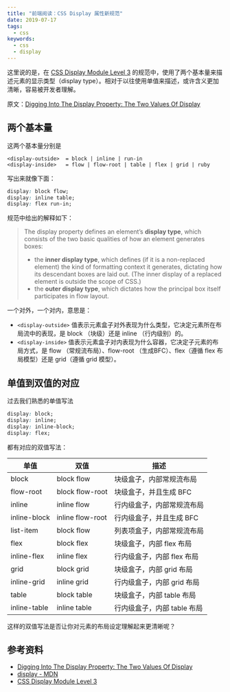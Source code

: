```yaml
---
title: "前端阅读：CSS Display 属性新规范"
date: 2019-07-17
tags:
  - css
keywords:
  - css
  - display
---
```


这里说的是，在 [CSS Display Module Level 3](https://www.w3.org/TR/css-display-3/) 的规范中，使用了两个基本量来描述元素的显示类型（display type）。相对于以往使用单值来描述，或许含义更加清晰，容易被开发者理解。

原文：[Digging Into The Display Property: The Two Values Of Display](https://www.smashingmagazine.com/2019/04/display-two-value/)

## 两个基本量

这两个基本量分别是

```
<display-outside>  = block | inline | run-in
<display-inside>   = flow | flow-root | table | flex | grid | ruby
```

写出来就像下面：

```css
display: block flow;
display: inline table;
display: flex run-in;
```

规范中给出的解释如下：

> The display property defines an element’s **display type**, which consists of the two basic qualities of how an element generates boxes:
> - the **inner display type**, which defines (if it is a non-replaced element) the kind of formatting context it generates, dictating how its descendant boxes are laid out. (The inner display of a replaced element is outside the scope of CSS.)
> - the **outer display type**, which dictates how the principal box itself participates in flow layout.

一个对外，一个对内，意思是：

- `<display-outside>` 值表示元素盒子对外表现为什么类型，它决定元素所在布局流中的表现，是 block （块级）还是 inline （行内级别）的。
- `<display-inside>` 值表示元素盒子对内表现为什么容器，它决定子元素的布局方式，是 flow （常规流布局）、flow-root （生成BFC）、flex（遵循 flex 布局模型）还是 grid（遵循 grid 模型）。

## 单值到双值的对应

过去我们熟悉的单值写法

```css
display: block;
display: inline;
display: inline-block;
display: flex;
```

都有对应的双值写法：

| 单值 | 双值 |	描述 |
| --- | --- | --- |
| block |	block flow | 块级盒子，内部常规流布局 |
| flow-root |	block flow-root |	块级盒子，并且生成 BFC |
| inline | inline flow | 行内级盒子，内部常规流布局 |
| inline-block | inline flow-root | 行内级盒子，并且生成 BFC |
| list-item | block flow | 列表项盒子，内部常规流布局 |
| flex | block flex | 块级盒子，内部 flex 布局 |
| inline-flex |	inline flex |	行内级盒子，内部 flex 布局 |
| grid | block grid | 块级盒子，内部 grid 布局 |
| inline-grid | inline grid | 行内级盒子，内部 grid 布局 |
| table | block table | 块级盒子，内部 table 布局 |
| inline-table | inline table | 行内级盒子，内部 table 布局 |

这样的双值写法是否让你对元素的布局设定理解起来更清晰呢？

## 参考资料

- [Digging Into The Display Property: The Two Values Of Display](https://www.smashingmagazine.com/2019/04/display-two-value/)
- [display - MDN](https://developer.mozilla.org/zh-CN/docs/Web/CSS/display)
- [CSS Display Module Level 3](https://www.w3.org/TR/css-display-3/)

